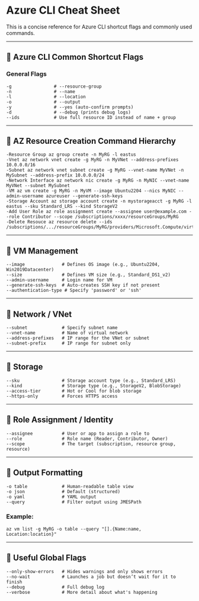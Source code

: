 
# Azure CLI Cheat Sheet

This is a concise reference for Azure CLI shortcut flags and commonly used commands.

---

## 🔹 Azure CLI Common Shortcut Flags

### General Flags
```
-g                # --resource-group
-n                # --name
-l                # --location
-o                # --output
-y                # --yes (auto-confirm prompts)
-d                # --debug (prints debug logs)
--ids             # Use full resource ID instead of name + group
```

---

## 🔹 AZ Resource Creation Command Hierarchy
```
-Resource Group az group create -n MyRG -l eastus
-Vnet az network vnet create -g MyRG -n MyVNet --address-prefixes 10.0.0.0/16
-Subnet az network vnet subnet create -g MyRG --vnet-name MyVNet -n MySubnet --address-prefix 10.0.0.0/24
-Network Interface az network nic create -g MyRG -n MyNIC --vnet-name MyVNet --subnet MySubnet
-VM az vm create -g MyRG -n MyVM --image Ubuntu2204 --nics MyNIC --admin-username azureuser --generate-ssh-keys
-Storage Account az storage account create -n mystorageacct -g MyRG -l eastus --sku Standard_LRS --kind StorageV2
-Add User Role az role assignment create --assignee user@example.com --role Contributor --scope /subscriptions/xxxx/resourceGroups/MyRG
-Delete Resouce az resource delete --ids /subscriptions/.../resourceGroups/MyRG/providers/Microsoft.Compute/virtualMachines/MyVM

```

---

## 🔹 VM Management
```
--image              # Defines OS image (e.g., Ubuntu2204, Win2019Datacenter)
--size               # Defines VM size (e.g., Standard_DS1_v2)
--admin-username     # Login name for VM
--generate-ssh-keys  # Auto-creates SSH key if not present
--authentication-type # Specify 'password' or 'ssh'
```

---

## 🔹 Network / VNet
```
--subnet             # Specify subnet name
--vnet-name          # Name of virtual network
--address-prefixes   # IP range for the VNet or subnet
--subnet-prefix      # IP range for subnet only
```

---

## 🔹 Storage
```
--sku                # Storage account type (e.g., Standard_LRS)
--kind               # Storage type (e.g., StorageV2, BlobStorage)
--access-tier        # Hot or Cool for blob storage
--https-only         # Forces HTTPS access
```

---

## 🔹 Role Assignment / Identity
```
--assignee           # User or app to assign a role to
--role               # Role name (Reader, Contributor, Owner)
--scope              # The target (subscription, resource group, resource)
```

---

## 🔹 Output Formatting
```
-o table             # Human-readable table view
-o json              # Default (structured)
-o yaml              # YAML output
--query              # Filter output using JMESPath
```

### Example:
```
az vm list -g MyRG -o table --query "[].{Name:name, Location:location}"
```

---

## 🔹 Useful Global Flags
```
--only-show-errors   # Hides warnings and only shows errors
--no-wait            # Launches a job but doesn’t wait for it to finish
--debug              # Full debug log
--verbose            # More detail about what's happening
```
